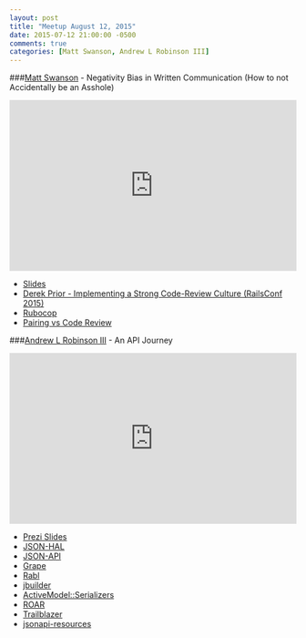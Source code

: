 ```yaml
---
layout: post
title: "Meetup August 12, 2015"
date: 2015-07-12 21:00:00 -0500
comments: true
categories: [Matt Swanson, Andrew L Robinson III]
---
```



###[Matt Swanson](https://twitter.com/_swanson) - Negativity Bias in Written Communication (How to not Accidentally be an Asshole)
<iframe width="100%" height="300" src="https://www.youtube.com/embed/sTlLfGZQEOA" frameborder="0" allowfullscreen></iframe>

* [Slides](https://www.dropbox.com/s/c67wwqy0igekkg4/negativity-bias.pdf?dl=0)
* [Derek Prior - Implementing a Strong Code-Review Culture (RailsConf 2015)](https://www.youtube.com/watch?v=PJjmw9TRB7s)
* [Rubocop](https://github.com/bbatsov/rubocop)
* [Pairing vs Code Review](http://phinze.github.io/2013/12/08/pairing-vs-code-review.html)


###[Andrew L Robinson III](http://twitter.com/ar3_me) - An API Journey
<iframe width="100%" height="300" src="https://www.youtube.com/embed/pYW3z4OryGI" frameborder="0" allowfullscreen></iframe>

* [Prezi Slides](https://prezi.com/mkwcvhrs6rjp/an-api-journey/)
* [JSON-HAL](http://stateless.co/hal_specification.html)
* [JSON-API](http://jsonapi.org/)
* [Grape](https://github.com/ruby-grape/grape)
* [Rabl](https://github.com/nesquena/rabl)
* [jbuilder](https://github.com/rails/jbuilder)
* [ActiveModel::Serializers](https://github.com/rails-api/active_model_serializers)
* [ROAR](https://github.com/apotonick/roar)
* [Trailblazer](https://github.com/apotonick/trailblazer)
* [jsonapi-resources](https://github.com/cerebris/jsonapi-resources)
